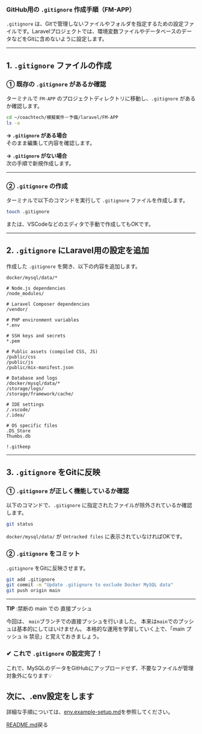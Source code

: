 
### **GitHub用の `.gitignore` 作成手順（FM-APP）**  

`.gitignore` は、Gitで管理しないファイルやフォルダを指定するための設定ファイルです。Laravelプロジェクトでは、環境変数ファイルやデータベースのデータなどをGitに含めないように設定します。

---

## **1. `.gitignore` ファイルの作成**
### **① 既存の `.gitignore` があるか確認**
ターミナルで `FM-APP` のプロジェクトディレクトリに移動し、`.gitignore` があるか確認します。

```bash
cd ~/coachtech/模擬案件－予備/laravel/FM-APP
ls -a
```

**→ `.gitignore` がある場合**  
そのまま編集して内容を確認します。

**→ `.gitignore` がない場合**  
次の手順で新規作成します。

---

### **② `.gitignore` の作成**
ターミナルで以下のコマンドを実行して `.gitignore` ファイルを作成します。

```bash
touch .gitignore
```

または、VSCodeなどのエディタで手動で作成してもOKです。

---

## **2. `.gitignore` にLaravel用の設定を追加**
作成した `.gitignore` を開き、以下の内容を追加します。

```
docker/mysql/data/*

# Node.js dependencies
/node_modules/

# Laravel Composer dependencies
/vendor/

# PHP environment variables
*.env

# SSH keys and secrets
*.pem

# Public assets (compiled CSS, JS)
/public/css
/public/js
/public/mix-manifest.json

# Database and logs
/docker/mysql/data/*
/storage/logs/
/storage/framework/cache/

# IDE settings
/.vscode/
/.idea/

# OS specific files
.DS_Store
Thumbs.db

!.gitkeep
```

---

## **3. `.gitignore` をGitに反映**
### **① `.gitignore` が正しく機能しているか確認**
以下のコマンドで、`.gitignore` に指定されたファイルが除外されているか確認します。

```bash
git status
```
`docker/mysql/data/` が `Untracked files` に表示されていなければOKです。

### **② `.gitignore` をコミット**
`.gitignore` をGitに反映させます。

```bash
git add .gitignore
git commit -m "Update .gitignore to exclude Docker MySQL data"
git push origin main
```

---

**TIP** :禁断の main での 直接プッシュ

今回は、 `main`ブランチでの直接プッシュを行いました。
本来は`main`でのプッシュは基本的にしてはいけません。 
本格的な運用を学習していく上で、「main プッシュ is 禁忌」と覚えておきましょう。

### **✔ これで `.gitignore` の設定完了！**
これで、MySQLのデータをGitHubにアップロードせず、不要なファイルが管理対象外になります💡


## 次に、.env設定をします

詳細な手順については、[env.example-setup.md](env.example-setup.md)を参照してください。

[README.md](../README.md)戻る
